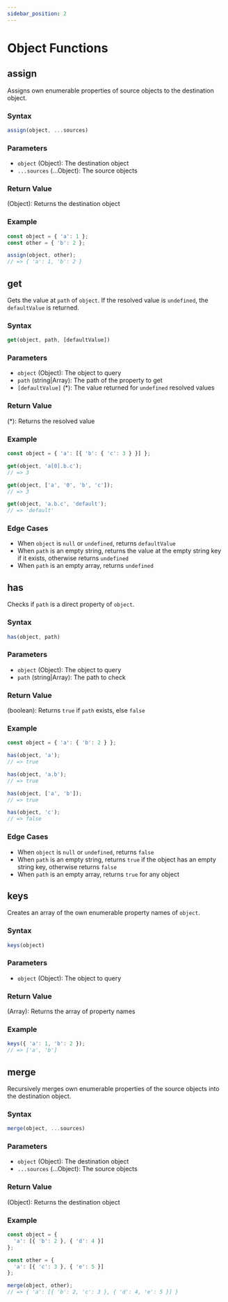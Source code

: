 ```yaml
---
sidebar_position: 2
---
```


# Object Functions

## assign

Assigns own enumerable properties of source objects to the destination object.

### Syntax

```js
assign(object, ...sources)
```

### Parameters

- `object` (Object): The destination object
- `...sources` (...Object): The source objects

### Return Value

(Object): Returns the destination object

### Example

```js
const object = { 'a': 1 };
const other = { 'b': 2 };

assign(object, other);
// => { 'a': 1, 'b': 2 }
```

## get

Gets the value at `path` of `object`. If the resolved value is `undefined`, the `defaultValue` is returned.

### Syntax

```js
get(object, path, [defaultValue])
```

### Parameters

- `object` (Object): The object to query
- `path` (string|Array): The path of the property to get
- `[defaultValue]` (*): The value returned for `undefined` resolved values

### Return Value

(*): Returns the resolved value

### Example

```js
const object = { 'a': [{ 'b': { 'c': 3 } }] };

get(object, 'a[0].b.c');
// => 3

get(object, ['a', '0', 'b', 'c']);
// => 3

get(object, 'a.b.c', 'default');
// => 'default'
```

### Edge Cases

- When `object` is `null` or `undefined`, returns `defaultValue`
- When `path` is an empty string, returns the value at the empty string key if it exists, otherwise returns `undefined`
- When `path` is an empty array, returns `undefined`

## has

Checks if `path` is a direct property of `object`.

### Syntax

```js
has(object, path)
```

### Parameters

- `object` (Object): The object to query
- `path` (string|Array): The path to check

### Return Value

(boolean): Returns `true` if `path` exists, else `false`

### Example

```js
const object = { 'a': { 'b': 2 } };

has(object, 'a');
// => true

has(object, 'a.b');
// => true

has(object, ['a', 'b']);
// => true

has(object, 'c');
// => false
```

### Edge Cases

- When `object` is `null` or `undefined`, returns `false`
- When `path` is an empty string, returns `true` if the object has an empty string key, otherwise returns `false`
- When `path` is an empty array, returns `true` for any object

## keys

Creates an array of the own enumerable property names of `object`.

### Syntax

```js
keys(object)
```

### Parameters

- `object` (Object): The object to query

### Return Value

(Array): Returns the array of property names

### Example

```js
keys({ 'a': 1, 'b': 2 });
// => ['a', 'b']
```

## merge

Recursively merges own enumerable properties of the source objects into the destination object.

### Syntax

```js
merge(object, ...sources)
```

### Parameters

- `object` (Object): The destination object
- `...sources` (...Object): The source objects

### Return Value

(Object): Returns the destination object

### Example

```js
const object = {
  'a': [{ 'b': 2 }, { 'd': 4 }]
};

const other = {
  'a': [{ 'c': 3 }, { 'e': 5 }]
};

merge(object, other);
// => { 'a': [{ 'b': 2, 'c': 3 }, { 'd': 4, 'e': 5 }] }
``` 